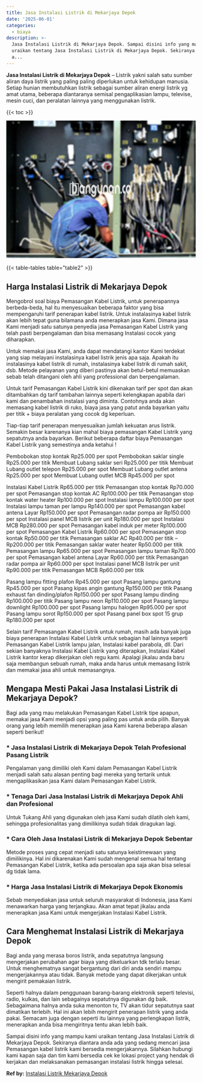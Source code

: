 ```yaml
---
title: Jasa Instalasi Listrik di Mekarjaya Depok
date: '2025-06-01'
categories:
  - biaya
description: >-
  Jasa Instalasi Listrik di Mekarjaya Depok. Sampai disini info yang mampu kami
  uraikan tentang Jasa Instalasi Listrik di Mekarjaya Depok. Sekiranya diantara
  a...
---
```


**Jasa Instalasi Listrik di Mekarjaya Depok** – Listrik yakni salah satu sumber aliran daya listrik yang paling paling diperlukan untuk kehidupan manusia. Setiap hunian membutuhkan listrik sebagai sumber aliran energi listrik yg amat utama, beberapa diantaranya semisal pengaplikasian lampu, televise, mesin cuci, dan peralatan lainnya yang menggunakan listrik.

{{< toc >}}

![Jasa Instalasi Listrik di Mekarjaya Depok](/images/instalasi-listrik-murah22.png)

{{< table-tables table="table2" >}}

## Harga Instalasi Listrik di Mekarjaya Depok

Mengobrol soal biaya Pemasangan Kabel Listrik, untuk penerapannya berbeda-beda, hal itu menyesuaikan beberapa faktor yang bisa mempengaruhi tarif penerapan kabel listrik. Untuk instalasinya kabel listrik akan lebih tepat guna bilamana anda menerapkan jasa Kami. Dimana jasa Kami menjadi satu satunya penyedia jasa Pemasangan Kabel Listrik yang telah pasti berpengalaman dan bisa memasang Instalasi cocok yang diharapkan.

Untuk memakai jasa Kami, anda dapat mendatangi kantor Kami terdekat yang siap melayani instalasinya kabel listrik jenis apa saja. Apakah itu instalasinya kabel listrik di rumah, instalasinya kabel listrik di rumah sakit, dsb. Metode pelayanan yang diberi pastinya akan betul-betul memuaskan sebab telah ditangani oleh ahli yang professional dan berpengalaman.

Untuk tarif Pemasangan Kabel Listrik kini dikenakan tarif per spot dan akan ditambahkan dg tarif tambahan lainnya seperti kelengkapan apabila dari kami dan penambahan instalasi yang diminta. Contohnya anda akan memasang kabel listrik di ruko, biaya jasa yang patut anda bayarkan yaitu per titik + biaya peralatan yang cocok dg keperluan.

Tiap-tiap tarif penerapan menyesuaikan jumlah kekuatan arus listrik. Semakin besar karenanya kian mahal biaya pemasangan Kabel Listrik yang sepatutnya anda bayarkan. Berikut beberapa daftar biaya Pemasangan Kabel Listrik yang semestinya anda ketahui !

Pembobokan stop kontak Rp25.000 per spot Pembobokan saklar single Rp25.000 per titik Membuat Lubang saklar seri Rp25.000 per titik Membuat Lubang outlet telepon Rp25.000 per spot Membuat Lubang outlet antena Rp25.000 per spot Membuat Lubang outlet MCB Rp45.000 per spot

Instalasi Kabel Listrik Rp65.000 per titik Pemasangan stop kontak Rp70.000 per spot Pemasangan stop kontak AC Rp100.000 per titik Pemasangan stop kontak water heater Rp100.000 per spot Instalasi lampu Rp100.000 per spot Instalasi lampu taman per lampu Rp140.000 per spot Pemasangan kabel antena Layar Rp150.000 per spot Pemasangan radar pompa air Rp150.000 per spot Instalasi panel MCB listrik per unit Rp180.000 per spot Instalasi MCB Rp280.000 per spot Pemasangan kabel induk per meter Rp100.000 per spot Pemasangan Kabel Listrik Rp60.000 per spot Pemasangan stop kontak Rp50.000 per titik Pemasangan saklar AC Rp40.000 per titik – Rp200.000 per titik Pemasangan saklar water heater Rp50.000 per titik Pemasangan lampu Rp65.000 per spot Pemasangan lampu taman Rp70.000 per spot Pemasangan kabel antena Layar Rp60.000 per titik Pemasangan radar pompa air Rp60.000 per spot Instalasi panel MCB listrik per unit Rp90.000 per titik Pemasangan MCB Rp60.000 per titik

Pasang lampu fitting plafon Rp45.000 per spot Pasang lampu gantung Rp45.000 per spot Pasang kipas angin gantung Rp150.000 per titik Pasang exhaust fan dinding/plafon Rp150.000 per spot Pasang lampu dinding Rp100.000 per titik Pasang lampu neon Rp110.000 per spot Pasang lampu downlight Rp100.000 per spot Pasang lampu halogen Rp95.000 per spot Pasang lampu sorot Rp150.000 per spot Pasang panel box spot 15 grup Rp180.000 per spot

Selain tarif Pemasangan Kabel Listrik untuk rumah, masih ada banyak juga biaya penerapan Instalasi Kabel Listrik untuk sebagian hal lainnya seperti Pemasangan Kabel Listrik lampu jalan, Instalasi kabel parabola, dll. Dari sekian banyaknya Instalasi Kabel Listrik yang diterapkan, Instalasi Kabel Listrik kantor kerap dikerjakan oleh regu kami. Apalagi jikalau anda baru saja membangun sebuah rumah, maka anda harus untuk memasang listrik dan memakai jasa ahli untuk memasangnya.

## Mengapa Mesti Pakai Jasa Instalasi Listrik di Mekarjaya Depok?

Bagi ada yang mau melakukan Pemasangan Kabel Listrik tipe apapun, memakai jasa Kami menjadi opsi yang paling pas untuk anda pilih. Banyak orang yang lebih memilih menerapkan jasa Kami karena beberapa alasan seperti berikut!

### \* Jasa Instalasi Listrik di Mekarjaya Depok Telah Profesional Pasang Listrik

Pengalaman yang dimiliki oleh Kami dalam Pemasangan Kabel Listrik menjadi salah satu alasan penting bagi mereka yang tertarik untuk mengaplikasikan jasa Kami dalam Pemasangan Kabel Listrik.

### \* Tenaga Dari Jasa Instalasi Listrik di Mekarjaya Depok Ahli dan Profesional

Untuk Tukang Ahli yang digunakan oleh jasa Kami sudah dilatih oleh kami, sehingga profesionalitas yang dimilikinya sudah tidak diragukan lagi.

### \* Cara Oleh Jasa Instalasi Listrik di Mekarjaya Depok Sebentar

Metode proses yang cepat menjadi satu satunya keistimewaan yang dimilikinya. Hal ini dikarenakan Kami sudah mengenal semua hal tentang Pemasangan Kabel Listrik, ketika ada persoalan apa saja akan bisa selesai dg tidak lama.

### \* Harga Jasa Instalasi Listrik di Mekarjaya Depok Ekonomis

Sebab menyediakan jasa untuk seluruh masyarakat di Indonesia, jasa Kami menawarkan harga yang terjangkau. Akan amat tepat jikalau anda menerapkan jasa Kami untuk mengerjakan Instalasi Kabel Listrik.

## Cara Menghemat Instalasi Listrik di Mekarjaya Depok


Bagi anda yang merasa boros listrik, anda sepatutnya langsung mengerjakan perubahan agar biaya yang dikeluarkan tdk terlalu besar. Untuk menghematnya sangat bergantung dari diri anda sendiri mampu mengerjakannya atau tidak. Banyak metode yang dapat dikerjakan untuk mengirit pemakaian listrik.

Seperti halnya dalam penggunaan barang-barang elektronik seperti televisi, radio, kulkas, dan lain sebagainya sepatutnya digunakan dg baik. Sebagaimana halnya anda suka menonton tv, TV akan tidur sepatutnya saat dimatikan terlebih. Hal ini akan lebih mengirit penerapan listrik yang anda pakai. Semacam juga dengan seperti itu lainnya yang perlengkapan listrik, menerapkan anda bisa mengiritnya tentu akan lebih baik.

Sampai disini info yang mampu kami uraikan tentang Jasa Instalasi Listrik di Mekarjaya Depok. Sekiranya diantara anda ada yang sedang mencari jasa Pemasangan kabel listrik kami bersedia mengerjakannya. Silahkan hubungi kami kapan saja dan tim kami bersedia cek ke lokasi project yang hendak di kerjakan dan melaksanakan pemasangan instalasi listrik hingga selesai.

**Ref by:** [Instalasi Listrik Mekarjaya Depok](https://id.wikipedia.org/wiki/Instalasi)

